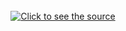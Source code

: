 <div align="center">
	<br>
    	<a href="https://github.com/Neelanjan-chakraborty/Neelanjan-chakraborty/blob/4a302d9fb79bcd86c03cec0b727b5c06715cf399/Header.svg">
			<img src="https://im3.ezgif.com/tmp/ezgif-3-395172e166c4.png" alt="Click to see the source">
	</a>
	<br>
	</div>
